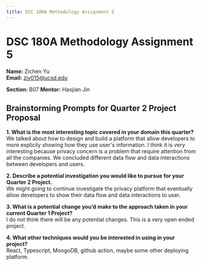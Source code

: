 ```yaml
---
title: DSC 180A Methodology Assignment 5
---
```


# DSC 180A Methodology Assignment 5

**Name:** Zichen Yu  
**Email:** ziy015@ucsd.edu  

**Section:** B07
**Mentor:** Haojian Jin

## Brainstorming Prompts for Quarter 2 Project Proposal

**1. What is the most interesting topic covered in your domain this quarter?**  
We talked about how to design and build a platform that allow developers to more explicily showing how they use user's information. I think it is very interesting because privacy concern is a problem that require attention from all the companies.
We concluded different data flow and data interactions between developers and users.

**2. Describe a potential investigation you would like to pursue for your Quarter 2 Project.**  
We might going to continue investigate the privacy platform that eventually allow developers to show their data flow and data interactions to user.

**3. What is a potential change you’d make to the approach taken in your current Quarter 1 Project?**  
I do not think there will be any potential changes. This is a very open ended project. 

**4. What other techniques would you be interested in using in your project?**  
React, Typescript, MongoDB, github action, maybe some other deploying platform.
